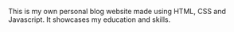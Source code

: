 This is my own personal blog website made using HTML, CSS and Javascript. It showcases my education and skills.
